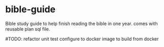 # bible-guide
Bible study guide to help finish reading the bible in one year. 
comes with reusable plan sql file. 

#TODO:
refactor unit test
configure to docker image to build from docker
